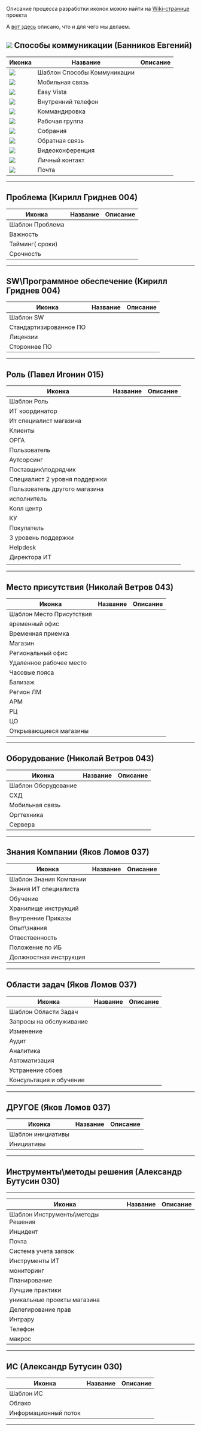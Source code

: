 Описание процесса разработки иконок можно найти на [Wiki-странице](wiki) проекта

А [вот здесь](it-synergy-2016.md) описано, что и для чего мы делаем.

## ![](https://rawgit.com/bannikov-info/it-synergy-2016-icons/master/communication-icons/communications.svg) Способы коммуникации (Банников Евгений)
Иконка | Название | Описание
-------|----------|----------
![](https://rawgit.com/bannikov-info/it-synergy-2016-icons/master/communication-icons/communications-template.svg) | Шаблон Способы Коммуникации |
![](https://rawgit.com/bannikov-info/it-synergy-2016-icons/master/communication-icons/communications-mobile.svg)  | Мобильная связь |
![](https://rawgit.com/bannikov-info/it-synergy-2016-icons/master/communication-icons/communications-ev.svg) | Easy Vista |
![](https://rawgit.com/bannikov-info/it-synergy-2016-icons/master/communication-icons/communications-phone.svg) | Внутренний телефон |
![](https://rawgit.com/bannikov-info/it-synergy-2016-icons/master/communication-icons/communications-business-trip.svg) | Коммандировка |
![](https://rawgit.com/bannikov-info/it-synergy-2016-icons/master/communication-icons/communications-work-group.svg) | Рабочая группа |
![](https://rawgit.com/bannikov-info/it-synergy-2016-icons/master/communication-icons/communications-meeting.svg) | Собрания |
![](https://rawgit.com/bannikov-info/it-synergy-2016-icons/master/communication-icons/communications-feedback.svg) | Обратная связь |
![](https://rawgit.com/bannikov-info/it-synergy-2016-icons/master/communication-icons/communications-videoconference.svg) | Видеоконференция |
![](https://rawgit.com/bannikov-info/it-synergy-2016-icons/master/communication-icons/communications-personal.svg) | Личный контакт |
![](https://rawgit.com/bannikov-info/it-synergy-2016-icons/master/communication-icons/communications-mail.svg) | Почта |

--------------------------------------------------------------------------------------------------------------------------------------------
## Проблема (Кирилл Гриднев 004)

Иконка | Название | Описание
-------|----------|----------
 | Шаблон Проблема |
 | Важность |
 | Тайминг( сроки) |
 | Срочность |

------------------------------------------------------------
## SW\\Программное обеспечение (Кирилл Гриднев 004)

Иконка | Название | Описание
-------|----------|----------
 | Шаблон SW |
 | Стандартизированное ПО |
 | Лицензии |
 | Стороннее ПО |

-------------------------------------------------------------------

## Роль (Павел Игонин 015)

Иконка | Название | Описание
-------|----------|----------
 | Шаблон Роль |
 | ИТ координатор |
 | Ит специалист магазина |
 | Клиенты |
 | ОРГА |
 | Пользователь |
 | Аутсорсинг |
 | Поставщик\\подрядчик |
 | Специалист 2 уровня поддержки |
 | Пользователь другого магазина |
 | исполнитель |
 | Колл центр |
 | КУ |
 | Покупатель |
 | 3 уровень поддержки |
 | Helpdesk |
 | Директора ИТ |
 |  |

 -------------------------------------------------------------------------------------------------------------------------------------------
## Место присутствия (Николай Ветров 043)

Иконка | Название | Описание
-------|----------|----------
 | Шаблон Место Присутствия |
 | временный офис |
 | Временная приемка |
 | Магазин |
 | Региональный офис |
 | Удаленное рабочее место |
 | Часовые пояса |
 | Бализаж |
 | Регион ЛМ |
 | АРМ |
 | РЦ |
 | ЦО |
 | Открывающиеся магазины |
------------------------------------------------------------
## Оборудование (Николай Ветров 043)
Иконка | Название | Описание
-------|----------|----------
 | Шаблон Оборудование |
 | СХД |
 | Мобильная связь |
 | Оргтехника |
 | Сервера |

--------------------------------------------------------------------

## Знания Компании (Яков Ломов 037)
Иконка | Название | Описание
-------|----------|----------
 | Шаблон Знания Компании |
 | Знания ИТ специалиста |
 | Обучение |
 | Хранилище инструкций |
 | Внутренние Приказы |
 | Опыт\знания |
 | Отвественность |
 | Положение по ИБ |
 | Должностная инструкция |

--------------------------------------------------------------

## Области задач (Яков Ломов 037)
Иконка | Название | Описание
-------|----------|----------
 | Шаблон Области Задач |
 | Запросы на обслуживание |
 | Изменение |
 | Аудит |
 | Аналитика |
 | Автоматизация |
 | Устранение сбоев |
 | Консультация и обучение |

-----------------------------------------------------------------
## ДРУГОЕ (Яков Ломов 037)
Иконка | Название | Описание
-------|----------|----------
 | Шаблон инициативы |
 | Инициативы |

-----------------------------------------------------------------

## Инструменты\\методы решения (Александр Бутусин 030)
-----------------------------------------------------------------
Иконка | Название | Описание
-------|----------|----------
 | Шаблон Инструменты\\методы Решения |
 | Инцидент |
 | Почта |
 | Система учета заявок |
 | Инструменты ИТ |
 | мониторинг |
 | Планирование |
 | Лучшие практики |
 | уникальные проекты магазина |
 | Делегирование прав |
 | Интрару |
 | Телефон |
 | макрос |

-----------------------------------------------------------

## ИС  (Александр Бутусин 030)
Иконка | Название | Описание
-------|----------|----------
 | Шаблон ИС |
 | Облако |
 | Информационный поток |

-------------------------------------------------------------------
